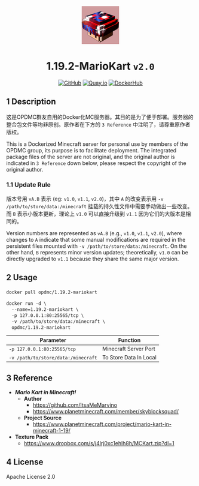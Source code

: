 <div align="center">
	<img src="https://github.com/OPDMC/1.19.2-MarioKart/raw/main/%23README/icon_512.png" width="20%"/>
    <h1>1.19.2-MarioKart <code>v2.0</code></h1>
	<a href='https://github.com/OPDMC/1.19.2-MarioKart'><img src="https://img.shields.io/badge/-GitHub-3A3A3A?style=flat&amp;logo=GitHub&amp;logoColor=white" referrerpolicy="no-referrer" alt="GitHub"></a>
	<a href='https://quay.io/repository/opdmc/1.19.2-mariokart'><img src="https://img.shields.io/badge/-Quay.io-ee0000?style=flat&amp;logo=RedHat&amp;logoColor=white" referrerpolicy="no-referrer" alt="Quay.io"></a>
	<a href='https://hub.docker.com/r/opdmc/1.19.2-mariokart'><img src="https://img.shields.io/badge/-DockerHub-1c90ed?style=flat&amp;logo=Docker&amp;logoColor=white" referrerpolicy="no-referrer" alt="DockerHub"></a>
    </tr>
</div>

## 1 Description

这是OPDMC群友自用的Docker化MC服务器。其目的是为了便于部署。服务器的整合包文件等均非原创。原作者在下方的 `3 Reference` 中注明了，请尊重原作者版权。

This is a Dockerized Minecraft server for personal use by members of the OPDMC group, its purpose is to facilitate deployment. The integrated package files of the server are not original, and the original author is indicated in `3 Reference` down below, please respect the copyright of the original author.

### 1.1 Update Rule

版本号用 `vA.B` 表示 (eg: `v1.0`, `v1.1`, `v2.0`)，其中 `A` 的改变表示用 `-v /path/to/store/data:/minecraft` 挂载的持久性文件中需要手动做出一些改变。而 `B` 表示小版本更新，理论上 `v1.0` 可以直接升级到 `v1.1` 因为它们的大版本是相同的。

Version numbers are represented as `vA.B` (e.g., `v1.0`, `v1.1`, `v2.0`), where changes to `A` indicate that some manual modifications are required in the persistent files mounted with `-v /path/to/store/data:/minecraft`. On the other hand, `B` represents minor version updates; theoretically, `v1.0` can be directly upgraded to `v1.1` because they share the same major version.

## 2 Usage

```shell
docker pull opdmc/1.19.2-mariokart
```

```shell
docker run -d \
  --name=1.19.2-mariokart \
  -p 127.0.0.1:80:25565/tcp \
  -v /path/to/store/data:/minecraft \
  opdmc/1.19.2-mariokart
```

| Parameter                                       | Function                        |
| ----------------------------------------------- | ------------------------------- |
| `-p 127.0.0.1:80:25565/tcp`                     | Minecraft Server Port                      |
| `-v /path/to/store/data:/minecraft`    | To Store Data In Local       |

## 3 Reference

- ***Mario Kart in Minecraft!***
  - **Author**
    - https://github.com/ItsaMeMarvino
    - https://www.planetminecraft.com/member/skyblocksquad/
  - **Project Source**
    - https://www.planetminecraft.com/project/mario-kart-in-minecraft-1-19/
- **Texture Pack**
  - https://www.dropbox.com/s/j4lrj0xc1ehlh8h/MCKart.zip?dl=1

## 4 License

Apache License 2.0
